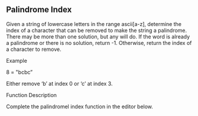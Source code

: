 ## Palindrome Index

Given a string of lowercase letters in the range ascii[a-z], determine the index of a character that can be
removed to make the string a palindrome. There may be more than one solution, but any will do. If the word
is already a palindrome or there is no solution, return -1. Otherwise, return the index of a character to
remove.

Example

8 = "bcbc”

Either remove ‘b’ at index 0 or ‘c’ at index 3.

Function Description

Complete the palindromel index function in the editor below.
